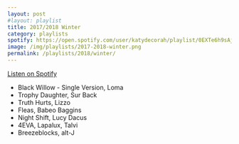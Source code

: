 ```yaml
---
layout: post
#layout: playlist
title: 2017/2018 Winter
category: playlists
spotify: https://open.spotify.com/user/katydecorah/playlist/0EXTe6h9sAjUkX1kwpE2y3
image: /img/playlists/2017-2018-winter.png
permalink: /playlists/2018/winter/
---
```



[Listen on Spotify](https://open.spotify.com/user/katydecorah/playlist/0EXTe6h9sAjUkX1kwpE2y3)

* Black Willow - Single Version, Loma
* Trophy Daughter, Sur Back
* Truth Hurts, Lizzo
* Fleas, Babeo Baggins
* Night Shift, Lucy Dacus
* 4EVA, Lapalux, Talvi
* Breezeblocks, alt-J
